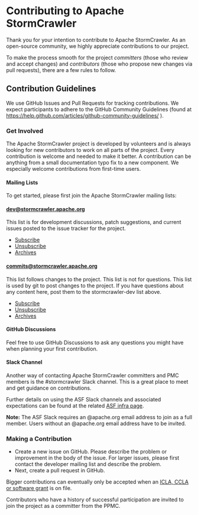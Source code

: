 Contributing to Apache StormCrawler
============================

Thank you for your intention to contribute to Apache StormCrawler. As an open-source community, we highly appreciate contributions to our project.

To make the process smooth for the project *committers* (those who review and accept changes) and *contributors* (those who propose new changes via pull requests), there are a few rules to follow.

## Contribution Guidelines

We use GitHub Issues and Pull Requests for tracking contributions. We
expect participants to adhere to the GitHub Community Guidelines (found
at <https://help.github.com/articles/github-community-guidelines/> ).

### Get Involved

The Apache StormCrawler project is developed by volunteers and is always looking for new contributors to work on all parts of the project.
Every contribution is welcome and needed to make it better. A contribution can be anything from a small documentation typo fix to a new component. We especially welcome contributions from first-time users.

#### Mailing Lists

To get started, please first join the Apache StormCrawler mailing lists:

#### <dev@stormcrawler.apache.org>

This list is for development discussions, patch suggestions, and current issues posted to the issue tracker for the project.

- [Subscribe](dev-subscribe@stormcrawler.apache.org)
- [Unsubscribe](dev-unsubscribe@stormcrawler.apache.org)
- [Archives](https://lists.apache.org/list.html?dev@stormcrawler.apache.org)

#### <commits@stormcrawler.apache.org>

This list follows changes to the project. This list is not for questions. This list is used by git to post changes to the project. If you have questions about any content here, post them to the stormcrawler-dev list above.

- [Subscribe](commits-subscribe@stormcrawler.apache.org)
- [Unsubscribe](commits-unsubscribe@stormcrawler.apache.org)
- [Archives](https://lists.apache.org/list.html?commits@stormcrawler.apache.org)

#### GitHub Discussions

Feel free to use GitHub Discussions to ask any questions you might have when planning your first contribution.

#### Slack Channel

Another way of contacting Apache StormCrawler committers and PMC members is the #stormcrawler Slack channel. This is a great place to meet and get guidance on contributions.

Further details on using the ASF Slack channels and associated expectations can be found at the related [ASF infra page](https://infra.apache.org/slack.html).

**Note:** The ASF Slack requires an @apache.org email address to join as a full member. Users without an @apache.org email address have to be invited.

### Making a Contribution

- Create a new issue on GitHub. Please describe the problem or improvement in the body of the issue. For larger issues, please first contact the developer mailing list and describe the problem.
- Next, create a pull request in GitHub.

Bigger contributions can eventually only be accepted when an [ICLA, CCLA or software grant](https://www.apache.org/licenses/contributor-agreements.html) is on file.

Contributors who have a history of successful participation are invited to join the project as a committer from the PPMC.
